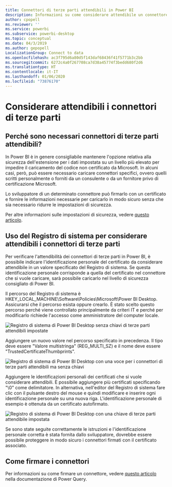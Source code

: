 ```yaml
---
title: Connettori di terze parti attendibili in Power BI
description: Informazioni su come considerare attendibile un connettore di terze parti firmato in Power BI
author: cpopell
ms.reviewer: ''
ms.service: powerbi
ms.subservice: powerbi-desktop
ms.topic: conceptual
ms.date: 04/3/2019
ms.author: gepopell
LocalizationGroup: Connect to data
ms.openlocfilehash: ac3f795d6a80d5f143daf68436f41f5771b3c2bb
ms.sourcegitcommit: 6272c4a0f267708ca7d38a45774f3bedd680f2d6
ms.translationtype: HT
ms.contentlocale: it-IT
ms.lasthandoff: 01/06/2020
ms.locfileid: "73876170"
---
```

# <a name="trusting-third-party-connectors"></a>Considerare attendibili i connettori di terze parti

## <a name="why-do-you-need-trusted-third-party-connectors"></a>Perché sono necessari connettori di terze parti attendibili?

In Power BI è in genere consigliabile mantenere l'opzione relativa alla sicurezza dell'estensione per i dati impostata su un livello più elevato per impedire il caricamento del codice non certificato da Microsoft. In alcuni casi, però, può essere necessario caricare connettori specifici, ovvero quelli scritti personalmente o forniti da un consulente o da un fornitore privo di certificazione Microsoft.

Lo sviluppatore di un determinato connettore può firmarlo con un certificato e fornire le informazioni necessarie per caricarlo in modo sicuro senza che sia necessario ridurre le impostazioni di sicurezza.

Per altre informazioni sulle impostazioni di sicurezza, vedere [questo articolo](https://docs.microsoft.com/power-bi/desktop-connector-extensibility).

## <a name="using-the-registry-to-trust-third-party-connectors"></a>Uso del Registro di sistema per considerare attendibili i connettori di terze parti

Per verificare l'attendibilità dei connettori di terze parti in Power BI, è possibile indicare l'identificazione personale del certificato da considerare attendibile in un valore specificato del Registro di sistema. Se questa identificazione personale corrisponde a quella del certificato nel connettore che si vuole caricare, sarà possibile caricarlo nel livello di sicurezza consigliato di Power BI. 

Il percorso del Registro di sistema è HKEY_LOCAL_MACHINE\Software\Policies\Microsoft\Power BI Desktop. Assicurarsi che il percorso esista oppure crearlo. È stato scelto questo percorso perché viene controllato principalmente da criteri IT e perché per modificarlo richiede l'accesso come amministratore del computer locale. 

![Registro di sistema di Power BI Desktop senza chiavi di terze parti attendibili impostate](media/desktop-trusted-third-party-connectors/desktoptrustedthird1.png)

Aggiungere un nuovo valore nel percorso specificato in precedenza. Il tipo deve essere "Valore multistringa" (REG_MULTI_SZ) e il nome deve essere "TrustedCertificateThumbprints". 

![Registro di sistema di Power BI Desktop con una voce per i connettori di terze parti attendibili ma senza chiavi](media/desktop-trusted-third-party-connectors/desktoptrustedthird2.png)

Aggiungere le identificazioni personali dei certificati che si vuole considerare attendibili. È possibile aggiungere più certificati specificando "\0" come delimitatore. In alternativa, nell'editor del Registro di sistema fare clic con il pulsante destro del mouse e quindi modificare e inserire ogni identificazione personale su una nuova riga. L'identificazione personale di esempio è ottenuta da un certificato autofirmato. 

 ![Registro di sistema di Power BI Desktop con una chiave di terze parti attendibile impostata](media/desktop-trusted-third-party-connectors/desktoptrustedthird3.png)

Se sono state seguite correttamente le istruzioni e l'identificazione personale corretta è stata fornita dallo sviluppatore, dovrebbe essere possibile proteggere in modo sicuro i connettori firmati con il certificato associato.

## <a name="how-to-sign-connectors"></a>Come firmare i connettori

Per informazioni su come firmare un connettore, vedere [questo articolo](https://docs.microsoft.com/power-query/handlingconnectorsigning) nella documentazione di Power Query.
